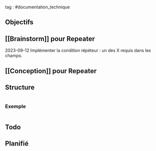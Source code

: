 tag : #documentation_technique 

## Objectifs


## [[Brainstorm]] pour Repeater



2023-09-12
Implémenter la condition répéteur : un des X requis dans les champs.
## [[Conception]] pour Repeater


## Structure

```javascript

```

### Exemple

```javascript

```


## Todo


## Planifié
